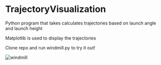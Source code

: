 # TrajectoryVisualization

Python program that takes calculates trajectories based on launch angle and launch height

Matplotlib is used to display the trajectories

Clone repo and run windmill.py to try it out!

![windmill](https://user-images.githubusercontent.com/88149251/128208895-1d53e691-c5d6-42c5-86e8-3271539538b0.png)


